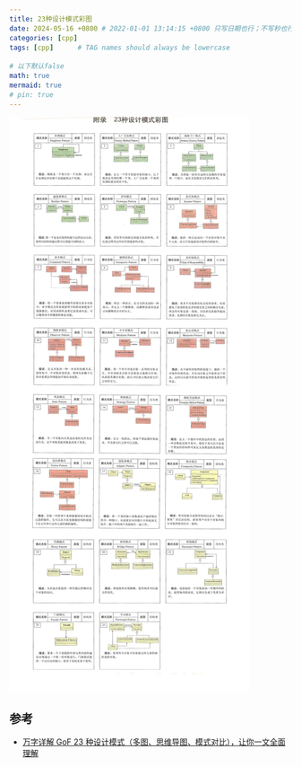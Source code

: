```yaml
---
title: 23种设计模式彩图
date: 2024-05-16 +0800 # 2022-01-01 13:14:15 +0800 只写日期也行；不写秒也行；这样也行 2022-03-09T00:55:42+08:00
categories: [cpp]
tags: [cpp]      # TAG names should always be lowercase

# 以下默认false
math: true
mermaid: true
# pin: true
---
```


![23种设计模式彩图](/assets/images/cpp/23-design-patten.png)

## 参考

- [万字详解 GoF 23 种设计模式（多图、思维导图、模式对比），让你一文全面理解](https://blog.csdn.net/penriver/article/details/118571991)
